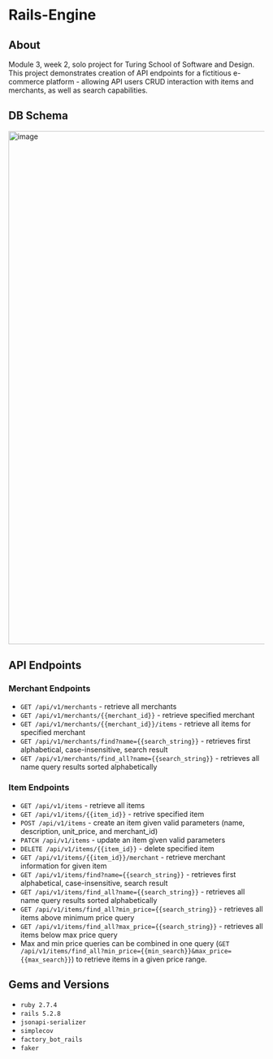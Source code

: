 # Rails-Engine

## About

Module 3, week 2, solo project for Turing School of Software and Design. This project demonstrates creation of API endpoints for a fictitious e-commerce platform - allowing API users CRUD interaction with items and merchants, as well as search capabilities. 

## DB Schema
<img width="1011" alt="image" src="https://user-images.githubusercontent.com/17027357/188053141-f87f36cc-1552-464b-abf3-ce7c1c5bfdc4.png">

## API Endpoints

### Merchant Endpoints

- `GET /api/v1/merchants` - retrieve all merchants
- `GET /api/v1/merchants/{{merchant_id}}` - retrieve specified merchant
- `GET /api/v1/merchants/{{merchant_id}}/items` - retrieve all items for specified merchant
- `GET /api/v1/merchants/find?name={{search_string}}` - retrieves first alphabetical, case-insensitive, search result
- `GET /api/v1/merchants/find_all?name={{search_string}}` - retrieves all name query results sorted alphabetically

### Item Endpoints

- `GET /api/v1/items` - retrieve all items
- `GET /api/v1/items/{{item_id}}` - retrive specified item
- `POST /api/v1/items` - create an item given valid parameters (name, description, unit_price, and merchant_id)
- `PATCH /api/v1/items` - update an item given valid parameters
- `DELETE /api/v1/items/{{item_id}}` - delete specified item
- `GET /api/v1/items/{{item_id}}/merchant` - retrieve merchant information for given item
- `GET /api/v1/items/find?name={{search_string}}` - retrieves first alphabetical, case-insensitive, search result
- `GET /api/v1/items/find_all?name={{search_string}}` - retrieves all name query results sorted alphabetically
- `GET /api/v1/items/find_all?min_price={{search_string}}` - retrieves all items above minimum price query
- `GET /api/v1/items/find_all?max_price={{search_string}}` - retrieves all items below max price query
- Max and min price queries can be combined in one query (`GET /api/v1/items/find_all?min_price={{min_search}}&max_price={{max_search}}`) to retrieve items in a given price range.

## Gems and Versions

- `ruby 2.7.4`
- `rails 5.2.8`
- `jsonapi-serializer`
- `simplecov`
- `factory_bot_rails`
- `faker`
